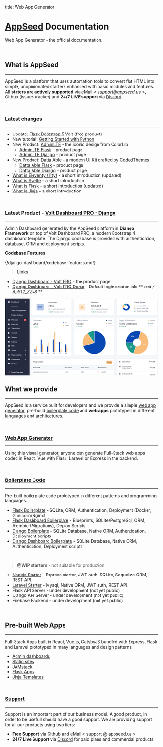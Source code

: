 
title: Web App Generator

# [AppSeed](https://appseed.us/) Documentation

Web App Generator - the official documentation.

<br />

## What is AppSeed
---

AppSeed is a platform that uses automation tools to convert flat HTML into simple, unopinionated starters enhanced with basic modules and features. 
All **staters are actively supported** via eMail < *support@appseed.us* >, Github (issues tracker) and **24/7 LIVE support** via [Discord](https://discord.gg/fZC6hup).

<br />

### Latest changes
---

- Update: [Flask Bootstrap 5](/admin-dashboards/flask-dashboard-volt) Volt (free product)
- New tutorial: [Getting Started with Python](/how-to/getting-started-with-python/)
- New Product: [AdminLTE](/ui-kits/adminlte/) - the iconic design from ColorLib
    - [AdminLTE Flask](https://appseed.us/admin-dashboards/flask-dashboard-adminlte) - product page
    - [AdminLTE Django](https://appseed.us/admin-dashboards/django-dashboard-adminlte) - product page
- New Product: [Datta Able](/ui-kits/datta-able/) - a modern UI Kit crafted by [CodedThemes](https://appseed.us/agency/codedthemes)
    - [Datta Able Flask](https://appseed.us/admin-dashboards/flask-dashboard-dattaable) - product page
    - [Datta Able Django](https://appseed.us/admin-dashboards/django-dashboard-dattaable) - product page
- [What is Eleventy (11ty)](/what-is/eleventy/) - a short introduction (updated)
- [What is Svelte](/what-is/svelte-js/) - a short introduction 
- [What is Flask](/what-is/flask/) - a short introduction (updated)
- [What is Jinja](/what-is/jinja/) - a short introduction 

<br />

### Latest Product - [Volt Dashboard PRO - Django](/admin-dashboards/django-dashboard-volt-pro/)
---

Admin Dashboard generated by the AppSeed platform in **Django Framework** on top of Volt Dashboard PRO, a modern Bootstrap 4 dashboard template. The Django codebase is provided with authentication, database, ORM and deployment scripts.  

**Codebase Features**

{!django-dashboard/codebase-features.md!}

> **Links**

- [Django Dashboard - Volt PRO](https://appseed.us/admin-dashboards/django-dashboard-volt-pro) - the product page
- [Django Dashboard - Volt PRO Demo](https://django-dashboard-volt-pro.appseed.us/) - Default login credentials ** *test / ApS12_ZZs8* **

![Flask Dashboard - Volt Dashboard PRO, admin dashboard starter coded in Flask by AppSeed.](https://raw.githubusercontent.com/app-generator/flask-dashboard-volt-pro/main/media/flask-dashboard-volt-pro-screen.png) 
<br />

## What we provide
---

AppSeed is a service built for developers and we provide a simple [web app generator](/app-generator/), pre-build [boilerplate code](/boilerplate-code/) and **web apps** prototyped in different languages and architectures.


<br />

### [Web App Generator](/app-generator/)
---

Using this visual generator, anyone can generate Full-Stack web apps coded in React, Vue with Flask, Laravel or Express in the backend.

<br />

### [Boilerplate Code](/boilerplate-code/)

---

Pre-built boilerplate code prototyped in different patterns and programming languages.

- [Flask Boilerplate](/boilerplate-code/flask/) - SQLite, ORM, Authentication, Deployment (Docker, Gunicorn/Nginx)
- [Flask Dashboard Boilerplate](/boilerplate-code/flask-dashboard/) - Blueprints, SQLite/PostgreSql, ORM, Alembic (Migrations), Deploy Scripts
- [Django Boilerplate](/boilerplate-code/django/) - SQLite Database, Native ORM, Authentication, Deployment scripts
- [Django Dashboard Boilerplate](/boilerplate-code/django-dashboard/) - SQLite Database, Native ORM, Authentication, Deployment scripts

<br />

> **@WIP starters** - not suitable for production

- [Nodejs Starter](https://github.com/app-generator/nodejs-starter) - Express starter, JWT auth, SQLite, Sequelize ORM, REST API.
- [Laravel Starter](https://github.com/app-generator/laravel-boilerplate) - Mysql, Native ORM, JWT auth, REST API.
- Flask API Server - under development (not yet public)
- Django API Server - under development (not yet public)
- Firebase Backend - under development (not yet public)

<br />

## Pre-built Web Apps

---

Full-Stack Apps built in React, Vue.js, GatsbyJS bundled with Express, Flask and Laravel prototyped in many languages and design patterns: 

- [Admin dashboards](/admin-dashboards/)
- [Static sites](/static-site/)
- [JAMstack](/apps/jamstack/)
- [Flask Apps](/apps/flask-apps/)
- [Jinja Templates](/jinja-template/)

<br />

### [Support](https://appseed.us/support)

---

Support is an important part of our business model. A good product, in order to be usefull should have a good support. We are providing support for all our products using two tiers:

- **Free Support** via Github and eMail < support @ appseed.us >
- **24/7 Live Support** via [Discord](https://discord.gg/fZC6hup) for paid plans and commercial products

